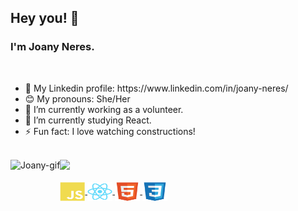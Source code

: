 ## Hey you! 👋<br> 
<h3><strong>I'm Joany Neres.</strong></h3>


<br>

<ul>
<li>👥 My Linkedin profile: https://www.linkedin.com/in/joany-neres/</li>
<li>😊 My pronouns: She/Her</li>
<li>🤝 I’m currently working as a volunteer.</li>
<li>🌱 I’m currently studying React.</li>
<li>⚡ Fun fact: I love watching constructions!</li>
</ul>
<br>

<img align="left" alt="Joany-gif" height="150em" src="https://cdn.discordapp.com/attachments/1016745958727491615/1016746187954602034/Joany-gif.gif">

<div>
  <a href="github.com/joanyneres">
  <img height="130em" src="https://github-readme-stats.vercel.app/api/top-langs/?username=joanyneres&layout=compact&langs_count=7&theme=moltack"/>
</div>
<br>

<div>
  <img align="center" alt="Joany-Js" height="30" width="40" src="https://raw.githubusercontent.com/devicons/devicon/master/icons/javascript/javascript-plain.svg">
  <img align="center" alt="Joany-React" height="30" width="40" src="https://raw.githubusercontent.com/devicons/devicon/master/icons/react/react-original.svg">
  <img align="center" alt="Joany-HTML" height="30" width="40" src="https://raw.githubusercontent.com/devicons/devicon/master/icons/html5/html5-original.svg">
  <img align="center" alt="Joany-CSS" height="30" width="40" src="https://raw.githubusercontent.com/devicons/devicon/master/icons/css3/css3-original.svg">
</div>
